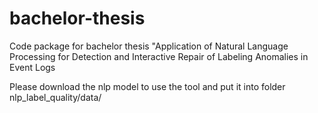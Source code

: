 # bachelor-thesis
Code package for bachelor thesis "Application of Natural Language Processing for Detection and Interactive Repair of Labeling Anomalies in Event Logs

Please download the nlp model to use the tool and put it into folder nlp_label_quality/data/
